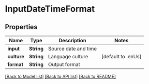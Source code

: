 # InputDateTimeFormat

## Properties
Name | Type | Description | Notes
------------ | ------------- | ------------- | -------------
**input** | **String** | Source date and time | 
**culture** | **String** | Language culture | [default to .enUs]
**format** | **String** | Output format | 

[[Back to Model list]](../README.md#documentation-for-models) [[Back to API list]](../README.md#documentation-for-api-endpoints) [[Back to README]](../README.md)


